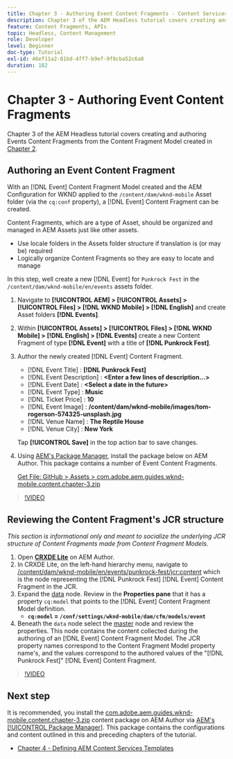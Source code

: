 ```yaml
---
title: Chapter 3 - Authoring Event Content Fragments - Content Services
description: Chapter 3 of the AEM Headless tutorial covers creating and authoring Event Content Fragments from the Content Fragment Model created in Chapter 2.
feature: Content Fragments, APIs
topic: Headless, Content Management
role: Developer
level: Beginner
doc-type: Tutorial
exl-id: 46ef11a2-81bd-4ff7-b9ef-9f8cba52c6a8
duration: 182
---
```

# Chapter 3 - Authoring Event Content Fragments

Chapter 3 of the AEM Headless tutorial covers creating and authoring Events Content Fragments from the Content Fragment Model created in [Chapter 2](./chapter-2.md).

## Authoring an Event Content Fragment

With an [!DNL Event] Content Fragment Model created and the AEM Configuration for WKND applied to the `/content/dam/wknd-mobile` Asset folder (via the `cq:conf` property), a [!DNL Event] Content Fragment can be created.

Content Fragments, which are a type of Asset, should be organized and managed in AEM Assets just like other assets.

* Use locale folders in the Assets folder structure if translation is (or may be) required
* Logically organize Content Fragments so they are easy to locate and manage

In this step, well create a new [!DNL Event] for `Punkrock Fest` in the `/content/dam/wknd-mobile/en/events` assets folder.

1. Navigate to **[!UICONTROL AEM] > [!UICONTROL Assets] > [!UICONTROL Files] > [!DNL WKND Mobile] > [!DNL English]** and create Asset folders **[!DNL Events]**.
1. Within **[!UICONTROL Assets] > [!UICONTROL Files] > [!DNL WKND Mobile] > [!DNL English] > [!DNL Events]** create a new Content Fragment of type **[!DNL Event]** with a title of **[!DNL Punkrock Fest]**.
1. Author the newly created [!DNL Event] Content Fragment.

    * [!DNL Event Title] : **[!DNL Punkrock Fest]**
    * [!DNL Event Description] : **&lt;Enter a few lines of description...&gt;**
    * [!DNL Event Date] : **&lt;Select a date in the future&gt;**
    * [!DNL Event Type] : **Music**
    * [!DNL Ticket Price] : **10**
    * [!DNL Event Image] : **/content/dam/wknd-mobile/images/tom-rogerson-574325-unsplash.jpg**
    * [!DNL Venue Name] : **The Reptile House**
    * [!DNL Venue City] : **New York**
  
   Tap **[!UICONTROL Save]** in the top action bar to save changes.

1. Using [AEM's Package Manager](http://localhost:4502/crx/packmgr/index.jsp), install the package below on AEM Author. This package contains a number of Event Content Fragments.

   [Get File: GitHub > Assets > com.adobe.aem.guides.wknd-mobile.content.chapter-3.zip](https://github.com/adobe/aem-guides-wknd-mobile/releases/latest)

>[!VIDEO](https://video.tv.adobe.com/v/28338?quality=12&learn=on)

## Reviewing the Content Fragment's JCR structure

*This section is informational only and meant to socialize the underlying JCR structure of Content Fragments made from Content Fragment Models.*

1. Open **[CRXDE Lite](http://localhost:4502/crx/de/index.jsp)** on AEM Author.  
1. In CRXDE Lite, on the left-hand hierarchy menu, navigate to [/content/dam/wknd-mobile/en/events/punkrock-fest/jcr:content](http://localhost:4502/crx/de/index.jsp#/content/dam/wknd-mobile/en/events/punkrock-fest/jcr:content) which is the node representing the [!DNL Punkrock Fest] [!DNL Event] Content Fragment in the JCR.
1. Expand the [data](http://localhost:4502/crx/de/index.jsp#/content/dam/wknd-mobile/en/events/punkrock-fest/jcr:content/data/master) node.
Review in the **Properties pane** that it has a property `cq:model` that points to the [!DNL Event] Content Fragment Model definition.
    * **`cq:model` **=** `/conf/settings/wknd-mobile/dam/cfm/models/event`**
1. Beneath the `data` node select the [master](http://localhost:4502/crx/de/index.jsp#/content/dam/wknd-mobile/en/events/punkrock-fest/jcr:content/data/master) node and review the properties. This node contains the content collected during the authoring of an [!DNL Event] Content Fragment Model. The JCR property names correspond to the Content Fragment Model property name's, and the values correspond to the authored values of the "[!DNL Punkrock Fest]" [!DNL Event] Content Fragment.

>[!VIDEO](https://video.tv.adobe.com/v/28356?quality=12&learn=on)

## Next step

It is recommended, you install the [com.adobe.aem.guides.wknd-mobile.content.chapter-3.zip](https://github.com/adobe/aem-guides-wknd-mobile/releases/latest) content package on AEM Author via [AEM's [!UICONTROL Package Manager]](http://localhost:4502/crx/packmgr/index.jsp). This package contains the configurations and content outlined in this and preceding chapters of the tutorial.

* [Chapter 4 - Defining AEM Content Services Templates](./chapter-4.md)
